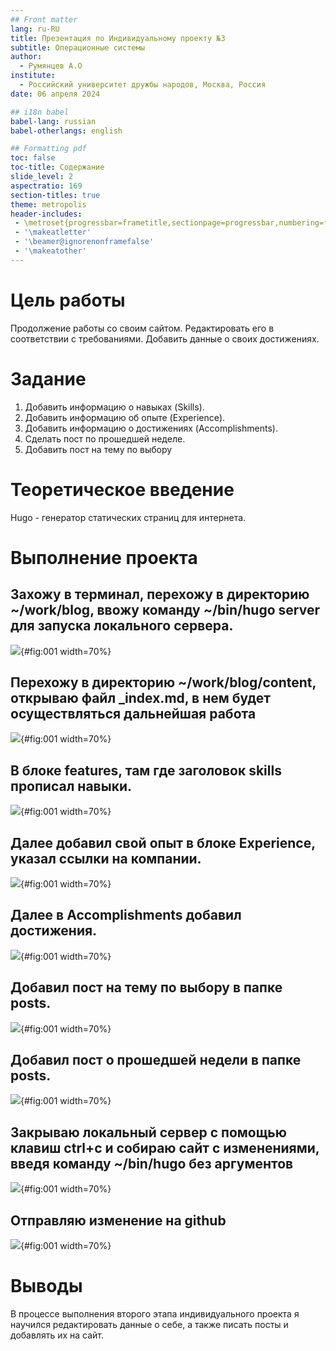 ```yaml
---
## Front matter
lang: ru-RU
title: Презентация по Индивидуальному проекту №3
subtitle: Операционные системы
author:
  - Румянцев А.О
institute:
  - Российский университет дружбы народов, Москва, Россия
date: 06 апреля 2024

## i18n babel
babel-lang: russian
babel-otherlangs: english

## Formatting pdf
toc: false
toc-title: Содержание
slide_level: 2
aspectratio: 169
section-titles: true
theme: metropolis
header-includes:
 - \metroset{progressbar=frametitle,sectionpage=progressbar,numbering=fraction}
 - '\makeatletter'
 - '\beamer@ignorenonframefalse'
 - '\makeatother'
---
```

# Цель работы

Продолжение работы со своим сайтом. Редактировать его в соответствии с требованиями. Добавить данные о своих достижениях.

# Задание


1. Добавить информацию о навыках (Skills).
2. Добавить информацию об опыте (Experience).
3. Добавить информацию о достижениях (Accomplishments).
4. Сделать пост по прошедшей неделе.
5. Добавить пост на тему по выбору

# Теоретическое введение

Hugo - генератор статических страниц для интернета.

# Выполнение проекта

## Захожу в терминал, перехожу в директорию ~/work/blog, ввожу команду ~/bin/hugo server для запуска локального сервера.

![](image/1.png){#fig:001 width=70%}

## Перехожу в директорию ~/work/blog/content, открываю файл _index.md, в нем будет осуществляться дальнейшая работа

![](image/2.png){#fig:001 width=70%}

## В блоке features, там где заголовок skills прописал навыки.

![](image/3.png){#fig:001 width=70%}

## Далее добавил свой опыт в блоке Experience, указал ссылки на компании.

![](image/4.png){#fig:001 width=70%}

## Далее в Accomplishments добавил достижения.

![](image/5.png){#fig:001 width=70%}

## Добавил пост на тему по выбору в папке posts.

![](image/6.png){#fig:001 width=70%}

## Добавил пост о прошедшей недели в папке posts.

![](image/7.png){#fig:001 width=70%}

## Закрываю локальный сервер с помощью клавиш ctrl+c и собираю сайт с изменениями, введя команду ~/bin/hugo без аргументов

![](image/8.png){#fig:001 width=70%}

## Отправляю изменение на github

![](image/9.png){#fig:001 width=70%}

# Выводы

В процессе выполнения второго этапа индивидуального проекта я научился редактировать данные о себе, а также писать посты и добавлять их на сайт.
